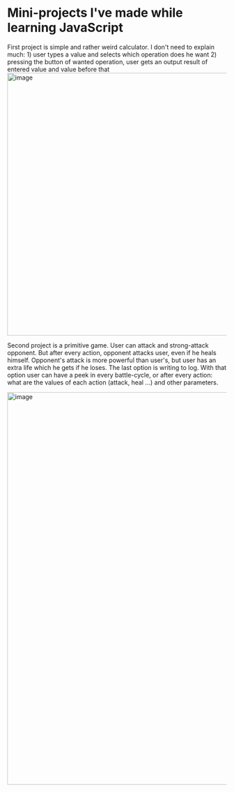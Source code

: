# Mini-projects I've made while learning JavaScript

First project is simple and rather weird calculator. I don't need to explain much: 1) user types a value and selects which operation does he want 2) pressing the button of wanted operation, user gets an output result of entered value and value before that
<img width="602" alt="image" src="https://user-images.githubusercontent.com/98178556/165349943-490a5a6d-09d8-4bae-bf5a-4fbc11161390.png">

Second project is a primitive game. User can attack and strong-attack opponent. But after every action, opponent attacks user, even if he heals himself. Opponent's attack is more powerful than user's, but user has an extra life which he gets if he loses. The last option is writing to log. With that option user can have a peek in every battle-cycle, or after every action: what are the values of each action (attack, heal ...) and other parameters.


<img width="900" alt="image" src="https://user-images.githubusercontent.com/98178556/165351075-80d4efee-bf59-4452-b259-54a85481088a.png">
